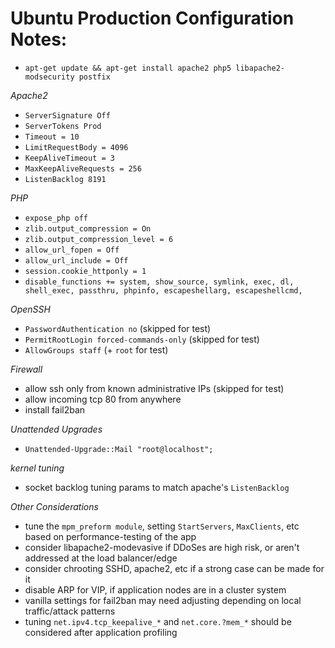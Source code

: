 # Ubuntu Production Configuration Notes:

- `apt-get update && apt-get install apache2 php5 libapache2-modsecurity postfix`

*Apache2*
- `ServerSignature Off`
- `ServerTokens Prod`
- `Timeout = 10`
- `LimitRequestBody = 4096`
- `KeepAliveTimeout = 3`
- `MaxKeepAliveRequests = 256`
- `ListenBacklog 8191`

*PHP*
- `expose_php off`
- `zlib.output_compression = On`
- `zlib.output_compression_level = 6`
- `allow_url_fopen = Off`
- `allow_url_include = Off`
- `session.cookie_httponly = 1`
- `disable_functions += system, show_source, symlink, exec, dl, shell_exec, passthru, phpinfo, escapeshellarg, escapeshellcmd,`

*OpenSSH*
- `PasswordAuthentication no`  (skipped for test)
- `PermitRootLogin forced-commands-only` (skipped for test)
- `AllowGroups staff` (+ `root` for test)

*Firewall*
- allow ssh only from known administrative IPs (skipped for test)
- allow incoming tcp 80 from anywhere
- install fail2ban


*Unattended Upgrades*
- `Unattended-Upgrade::Mail "root@localhost";`

*kernel tuning*
- socket backlog tuning params to match apache's `ListenBacklog`

*Other Considerations*
- tune the `mpm_preform module`, setting `StartServers`, `MaxClients`, etc based on performance-testing of the app
- consider libapache2-modevasive if DDoSes are high risk, or aren't addressed at the load balancer/edge
- consider chrooting SSHD, apache2, etc if a strong case can be made for it
- disable ARP for VIP, if application nodes are in a cluster system
- vanilla settings for fail2ban may need adjusting depending on local traffic/attack patterns
- tuning `net.ipv4.tcp_keepalive_*` and `net.core.?mem_*` should be considered after application profiling
